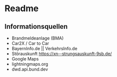 # Readme

## Informationsquellen
- Brandmeldeanlage (BMA)
- Car2X / Car to Car
- BayernInfo.de || VerkehrsInfo.de
- Störauskunft https://xn--strungsauskunft-9sb.de/
- Google Maps
- lightningmaps.org
- dwd.api.bund.dev
